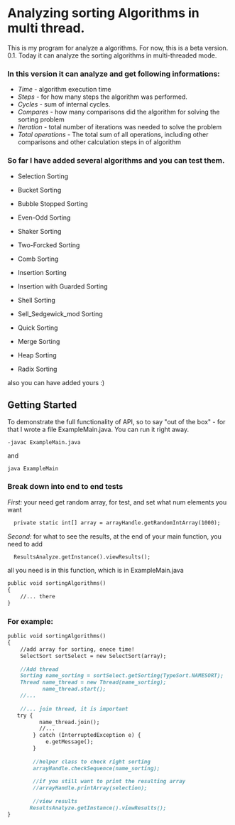 # Analyzing sorting Algorithms in multi thread.

  This is my program for analyze a algorithms. For now, this is a beta version. 0.1. Today it can analyze the sorting algorithms in multi-threaded mode. 
  
### In this version it can analyze and get following informations:
  * *Time* - algorithm execution time
  * *Steps* - for how many steps the algorithm was performed.
  * *Cycles* - sum of internal cycles.
  * *Compares* - how many comparisons did the algorithm for solving the sorting problem
  * *Iteration* - total number of iterations was needed to solve the problem
  * *Total operations* - The total sum of all operations, including other comparisons and other calculation steps in of algorithm


### So far I have added several algorithms and you can test them.

* Selection Sorting

* Bucket Sorting 
* Bubble Stopped Sorting 
* Even-Odd Sorting
* Shaker Sorting 
* Two-Forcked Sorting 
* Comb Sorting

* Insertion Sorting
* Insertion with Guarded Sorting 

* Shell Sorting 
* Sell_Sedgewick_mod Sorting  

* Quick Sorting 
* Merge Sorting 
* Heap Sorting 
* Radix Sorting

also you can have added yours :)
  
## Getting Started

  To demonstrate the full functionality of API, so to say "out of the box" -  for that I wrote a file ExampleMain.java. You can run it right away.
  
```
-javac ExampleMain.java 
```
and
```
java ExampleMain
```

### Break down into end to end tests

*First:* your need get random array, for test, and set what num elements you want

```markdown
  private static int[] array = arrayHandle.getRandomIntArray(1000);    
```

*Second:* for what to see the results, at the end of your main function, you need to add

```markdown
  ResultsAnalyze.getInstance().viewResults();
```

all you need is in this function, which is in ExampleMain.java

```markdown
public void sortingAlgorithms()
{
    //... there 
}
```

### For example:

```markdown
public void sortingAlgorithms()
{
    //add array for sorting, onece time!
    SelectSort sortSelect = new SelectSort(array);    
    
    //Add thread
    Sorting name_sorting = sortSelect.getSorting(TypeSort.NAMESORT);
    Thread name_thread = new Thread(name_sorting); 
           name_thread.start(); 
    //...
         
    //... join thread, it is important     
   try {
          name_thread.join();
          //...
        } catch (InterruptedException e) {
            e.getMessage();
        }
        
        //helper class to check right sorting
        arrayHandle.checkSequence(name_sorting);
        
        //if you still want to print the resulting array
        //arrayHandle.printArray(selection);
        
        //view results
       ResultsAnalyze.getInstance().viewResults();
}
```

